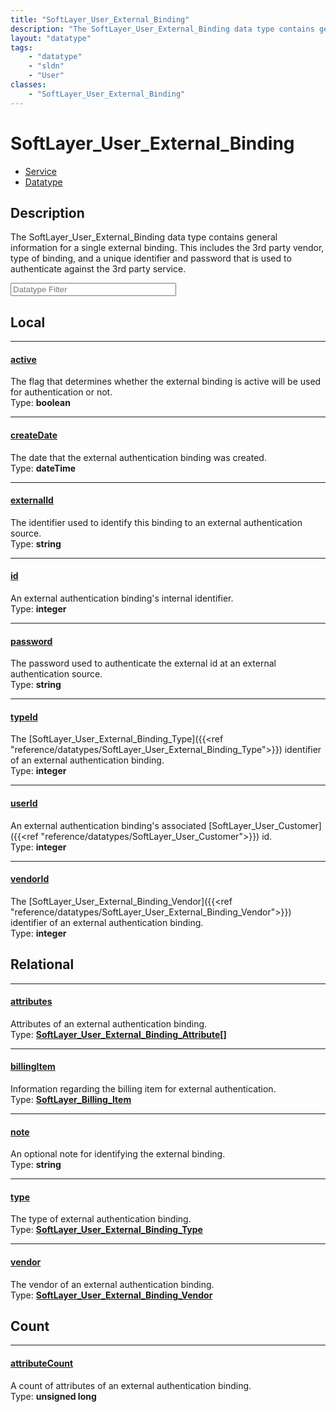 ```yaml
---
title: "SoftLayer_User_External_Binding"
description: "The SoftLayer_User_External_Binding data type contains general information for a single external binding.  This includes... "
layout: "datatype"
tags:
    - "datatype"
    - "sldn"
    - "User"
classes:
    - "SoftLayer_User_External_Binding"
---
```


# SoftLayer_User_External_Binding
<div id='service-datatype'>
    <ul id='sldn-reference-tabs'>
    <li id='service'> <a href='/reference/services/SoftLayer_User_External_Binding' >Service</a></li>    <li id='datatype'> <a href='/reference/datatypes/SoftLayer_User_External_Binding' >Datatype</a></li>
    </ul>
</div>

## Description 
The SoftLayer_User_External_Binding data type contains general information for a single external binding.  This includes the 3rd party vendor, type of binding, and a unique identifier and password that is used to authenticate against the 3rd party service. 





<!-- Filer BEGIN -->
<div class="view-filters">
        <div class="clearfix">
            <div class="search-input-box">
                <input placeholder="Datatype Filter" onkeyup="titleSearch(inputId='prop-input', divId='properties', elementClass='prop-row')" 
                    type="text" id="prop-input" value="" size="30" maxlength="128" class="form-text">
            </div>
        </div>
</div>
<!-- Filer END -->

<div id="properties" class="content">
<div id="localProperties" class="prop-content" >

## Local
<div class="prop-row">

-----
[active]: #active
#### [active]
The flag that determines whether the external binding is active will be used for authentication or not.   
<span class="type-label">Type: </span>**boolean**


</div>
<div class="prop-row">

-----
[createDate]: #createdate
#### [createDate]
The date that the external authentication binding was created.  
<span class="type-label">Type: </span>**dateTime**


</div>
<div class="prop-row">

-----
[externalId]: #externalid
#### [externalId]
The identifier used to identify this binding to an external authentication source.   
<span class="type-label">Type: </span>**string**


</div>
<div class="prop-row">

-----
[id]: #id
#### [id]
An external authentication binding's internal identifier.  
<span class="type-label">Type: </span>**integer**


</div>
<div class="prop-row">

-----
[password]: #password
#### [password]
The password used to authenticate the external id at an external authentication source.   
<span class="type-label">Type: </span>**string**


</div>
<div class="prop-row">

-----
[typeId]: #typeid
#### [typeId]
The [SoftLayer_User_External_Binding_Type]({{<ref "reference/datatypes/SoftLayer_User_External_Binding_Type">}}) identifier of an external authentication binding.   
<span class="type-label">Type: </span>**integer**


</div>
<div class="prop-row">

-----
[userId]: #userid
#### [userId]
An external authentication binding's associated [SoftLayer_User_Customer]({{<ref "reference/datatypes/SoftLayer_User_Customer">}}) id.   
<span class="type-label">Type: </span>**integer**


</div>
<div class="prop-row">

-----
[vendorId]: #vendorid
#### [vendorId]
The [SoftLayer_User_External_Binding_Vendor]({{<ref "reference/datatypes/SoftLayer_User_External_Binding_Vendor">}}) identifier of an external authentication binding.   
<span class="type-label">Type: </span>**integer**


</div>
</div>
<!-- LOCAL PROPERTY END -->

<div id="relationalProperties"  class="prop-content" >

## Relational
<div class="prop-row">

-----
[attributes]: #attributes
#### [attributes]
Attributes of an external authentication binding.  
<span class="type-label">Type: </span>**<a href='/reference/datatypes/SoftLayer_User_External_Binding_Attribute'>SoftLayer_User_External_Binding_Attribute[] </a>**


</div>
<div class="prop-row">

-----
[billingItem]: #billingitem
#### [billingItem]
Information regarding the billing item for external authentication.  
<span class="type-label">Type: </span>**<a href='/reference/datatypes/SoftLayer_Billing_Item'>SoftLayer_Billing_Item </a>**


</div>
<div class="prop-row">

-----
[note]: #note
#### [note]
An optional note for identifying the external binding.  
<span class="type-label">Type: </span>**string**


</div>
<div class="prop-row">

-----
[type]: #type
#### [type]
The type of external authentication binding.  
<span class="type-label">Type: </span>**<a href='/reference/datatypes/SoftLayer_User_External_Binding_Type'>SoftLayer_User_External_Binding_Type </a>**


</div>
<div class="prop-row">

-----
[vendor]: #vendor
#### [vendor]
The vendor of an external authentication binding.  
<span class="type-label">Type: </span>**<a href='/reference/datatypes/SoftLayer_User_External_Binding_Vendor'>SoftLayer_User_External_Binding_Vendor </a>**


</div>

## Count
<div class="prop-row">

-----
[attributeCount]: #attributecount
#### [attributeCount]
A count of attributes of an external authentication binding.   
<span class="type-label">Type: </span>**unsigned long**


</div>
</div>


